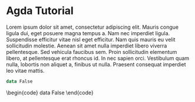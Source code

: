 # Agda Tutorial

Lorem ipsum dolor sit amet, consectetur adipiscing elit. Mauris congue ligula dui, eget posuere magna tempus a. Nam nec imperdiet ligula. Suspendisse efficitur vitae nisl eget efficitur. Nam quis mauris eu velit sollicitudin molestie. Aenean sit amet nulla imperdiet libero viverra pellentesque. Sed vehicula faucibus sem. Proin sollicitudin elementum libero, at pellentesque erat rhoncus id. In nec sapien orci. Vestibulum quam nulla, lobortis non aliquet a, finibus ut nulla. Praesent consequat imperdiet leo vitae mattis.

```agda
data False
```

\begin{code}
data False
\end{code}
